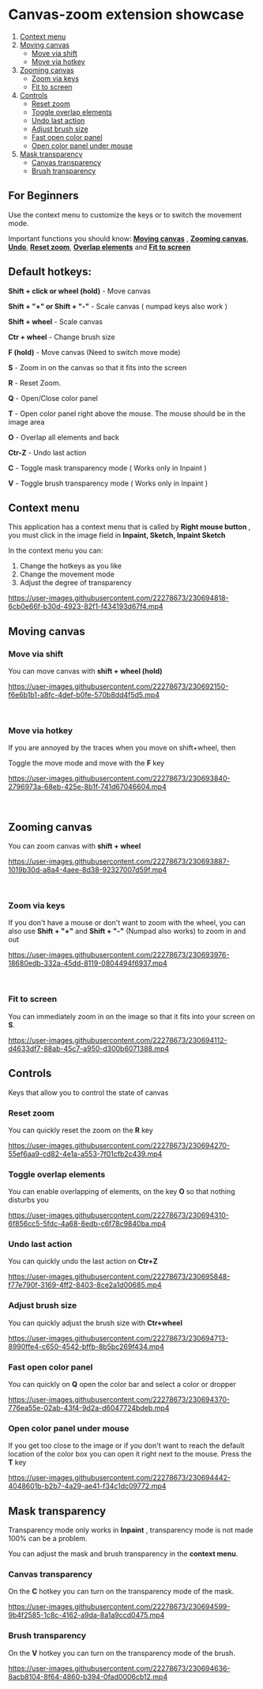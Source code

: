 
# Canvas-zoom extension showcase

1. [Context menu](#context-menu) 
2. [Moving canvas](#moving-canvas) 
   - [Move via shift](#move-via-shift) 
   - [Move via hotkey](#move-via-hotkey) 
3. [Zooming canvas](#zooming-canvas) 
   - [Zoom via keys](#zoom-via-keys) 
   - [Fit to screen](#fit-to-screen) 
4. [Controls](#controls)
   - [Reset zoom](#reset-zoom) 
   - [Toggle overlap elements](#toggle-overlap-elements)
   - [Undo last action](#undo-last-action)  
   - [Adjust brush size](#adjust-brush-size) 
   - [Fast open color panel](#fast-open-color-panel) 
   - [Open color panel under mouse](#open-color-panel-under-mouse) 
5. [Mask transparency](#mask-transparency)
   - [Canvas transparency](#canvas-transparency) 
   - [Brush transparency](#brush-transparency) 

## For Beginners
Use the context menu to customize the keys or to switch the movement mode.

Important functions you should know: **[Moving canvas](#moving-canvas)** , **[Zooming canvas](#zooming-canvas)**, **[Undo](#undo-last-action)**, **[Reset zoom](#reset-zoom)**, **[Overlap elements](#toggle-overlap-elements)**  and **[Fit to screen](#fit-to-screen)**


## Default hotkeys:

**Shift + click or wheel (hold)** - Move canvas

**Shift + "+" or Shift + "-"** - Scale canvas ( numpad keys also work )

**Shift + wheel** - Scale canvas

**Ctr + wheel** - Change brush size

**F (hold)** - Move canvas (Need to switch move mode)

**S** - Zoom in on the canvas so that it fits into the screen

**R** - Reset Zoom.

**Q** - Open/Close color panel

**T** - Open color panel right above the mouse. The mouse should be in the image area

**O** - Overlap all elements and back

**Ctr-Z** - Undo last action

**C** - Toggle mask transparency mode ( Works only in Inpaint )

**V** - Toggle brush transparency mode  ( Works only in Inpaint )

## Context menu <a name="context-menu"></a>

This application has a context menu that is called by **Right mouse button** , you must click in the image field in **Inpaint, Sketch, Inpaint Sketch**

In the context menu you can:
1) Change the hotkeys as you like
2) Change the movement mode
3) Adjust the degree of transparency

https://user-images.githubusercontent.com/22278673/230694818-6cb0e66f-b30d-4923-82f1-f434193d67f4.mp4


## Moving canvas <a name="moving-canvas"></a>


### Move via shift <a name="move-via-shift"></a>
You can move canvas with **shift + wheel (hold)** 


https://user-images.githubusercontent.com/22278673/230692150-f6e6b1b1-a8fc-4def-b0fe-570b8dd4f5d5.mp4

<br />

### Move via hotkey <a name="move-via-hotkey"></a>
If you are annoyed by the traces when you move on shift+wheel, 
then 

Toggle the move mode and move with the **F** key

https://user-images.githubusercontent.com/22278673/230693840-2796973a-68eb-425e-8b1f-741d67046604.mp4

<br />

## Zooming canvas <a name="zooming-canvas"></a>

You can zoom canvas with **shift + wheel** 

https://user-images.githubusercontent.com/22278673/230693887-1019b30d-a8a4-4aee-8d38-92327007d59f.mp4

<br />

### Zoom via keys <a name="zoom-via-keys"></a> 

If you don't have a mouse or don't want to zoom with the wheel, you can also use **Shift + "+"** and **Shift + "-"** (Numpad also works) to zoom in and out

https://user-images.githubusercontent.com/22278673/230693976-18680edb-332a-45dd-8119-0804494f6937.mp4

<br />

### Fit to screen <a name="fit-to-screen"></a>
You can immediately zoom in on the image so that it fits into your screen on **S**.

https://user-images.githubusercontent.com/22278673/230694112-d4633df7-88ab-45c7-a950-d300b6071388.mp4


## Controls <a name="controls"></a> 

Keys that allow you to control the state of canvas

### Reset zoom <a name="reset-zoom"></a> 

You can quickly reset the zoom on the **R** key

https://user-images.githubusercontent.com/22278673/230694270-55ef6aa9-cd82-4e1a-a553-7f01cfb2c439.mp4

### Toggle overlap elements <a name="toggle-overlap-elements"></a> 

You can enable overlapping of elements, on the key **O** so that nothing disturbs you

https://user-images.githubusercontent.com/22278673/230694310-6f856cc5-5fdc-4a68-8edb-c6f78c9840ba.mp4

### Undo last action <a name="undo-last-action"></a>

You can quickly undo the last action on **Ctr+Z**

https://user-images.githubusercontent.com/22278673/230695848-f77e790f-3169-4ff2-8403-8ce2a1d00685.mp4

### Adjust brush size <a name="adjust-brush-size"></a> 

You can quickly adjust the brush size with **Ctr+wheel**

https://user-images.githubusercontent.com/22278673/230694713-8990ffe4-c650-4542-bffb-8b5bc269f434.mp4

### Fast open color panel <a name="fast-open-color-panel"></a> 

You can quickly on **Q** open the color bar and select a color or dropper

https://user-images.githubusercontent.com/22278673/230694370-776ea55e-02ab-43f4-9d2a-d6047724bdeb.mp4

### Open color panel under mouse <a name="open-color-panel-under-mouse"></a> 

If you get too close to the image or if you don't want to reach the default location of the color box you can open it right next to the mouse. Press the **T** key 

https://user-images.githubusercontent.com/22278673/230694442-4048601b-b2b7-4a29-ae41-f34c1dc09772.mp4


## Mask transparency <a name="mask-transparency"></a> 

Transparency mode only works in **Inpaint** , transparency mode is not made 100% can be a problem. 

You can adjust the mask and brush transparency in the **context menu**.

### Canvas transparency <a name="canvas-transparency"></a> 

On the **C** hotkey you can turn on the transparency mode of the mask.

https://user-images.githubusercontent.com/22278673/230694599-9b4f2585-1c8c-4162-a9da-8a1a9ccd0475.mp4

### Brush transparency <a name="brush-transparency"></a> 

On the **V** hotkey you can turn on the transparency mode of the brush.

https://user-images.githubusercontent.com/22278673/230694636-8acb8104-8f64-4860-b394-0fad0006cb12.mp4



